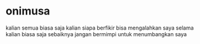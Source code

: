 # onimusa
kalian semua biasa saja
kalian siapa
berfikir bisa mengalahkan saya
selama kalian biasa saja
sebaiknya jangan bermimpi
untuk menumbangkan saya

